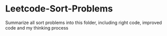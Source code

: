 # Leetcode-Sort-Problems
Summarize all sort problems into this folder, including right code, improved code and my thinking process

